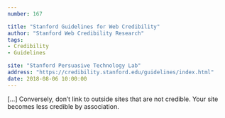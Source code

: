 ```yaml
---
number: 167

title: "Stanford Guidelines for Web Credibility"
author: "Stanford Web Credibility Research"
tags:
- Credibility
- Guidelines

site: "Stanford Persuasive Technology Lab"
address: "https://credibility.stanford.edu/guidelines/index.html"
date: 2018-08-06 10:00:00
---
```


[…] Conversely, don’t link to outside sites that are not credible. Your site becomes less credible by association.
